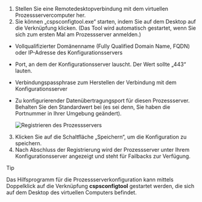 1. Stellen Sie eine Remotedesktopverbindung mit dem virtuellen Prozessservercomputer her.
2. Sie können „cspsconfigtool.exe“ starten, indem Sie auf dem Desktop auf die Verknüpfung klicken. (Das Tool wird automatisch gestartet, wenn Sie sich zum ersten Mal am Prozessserver anmelden.)
  * Vollqualifizierter Domänenname (Fully Qualified Domain Name, FQDN) oder IP-Adresse des Konfigurationsservers
  * Port, an dem der Konfigurationsserver lauscht. Der Wert sollte „443“ lauten.
  * Verbindungspassphrase zum Herstellen der Verbindung mit dem Konfigurationsserver
  * Zu konfigurierender Datenübertragungsport für diesen Prozessserver. Behalten Sie den Standardwert bei (es sei denn, Sie haben die Portnummer in Ihrer Umgebung geändert).

    ![Registrieren des Prozessservers](./media/site-recovery-vmware-register-process-server/register-ps.png)
3. Klicken Sie auf die Schaltfläche „Speichern“, um die Konfiguration zu speichern.
4. Nach Abschluss der Registrierung wird der Prozessserver unter Ihrem Konfigurationsserver angezeigt und steht für Failbacks zur Verfügung.

> [!TIP]
> Das Hilfsprogramm für die Prozessserverkonfiguration kann mittels Doppelklick auf die Verknüpfung **cspsconfigtool** gestartet werden, die sich auf dem Desktop des virtuellen Computers befindet.
